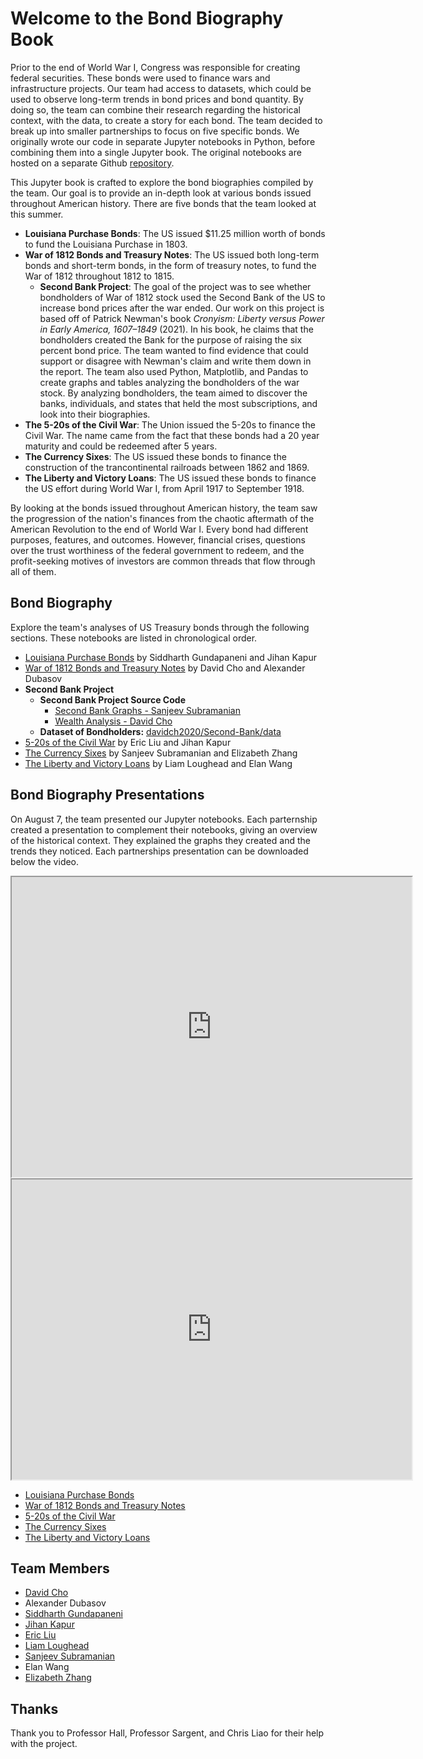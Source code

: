 # Welcome to the Bond Biography Book
Prior to the end of World War I, Congress was responsible for creating federal securities. These bonds were used to finance wars and infrastructure projects. Our team had access to datasets, which could be used to observe long-term trends in bond prices and bond quantity. By doing so, the team can combine their research regarding the historical context, with the data, to create a story for each bond. The team decided to break up into smaller partnerships to focus on five specific bonds. We originally wrote our code in separate Jupyter notebooks in Python, before combining them into a single Jupyter book. The original notebooks are hosted on a separate Github [repository](https://github.com/davidch2020/Bond-Bios).  

This Jupyter book is crafted to explore the bond biographies compiled by the team. Our goal is to provide an in-depth look at various bonds issued throughout American history. There are five bonds that the team looked at this summer. 
- **Louisiana Purchase Bonds**: The US issued \$11.25 million worth of bonds to fund the Louisiana Purchase in 1803. 
- **War of 1812 Bonds and Treasury Notes**: The US issued both long-term bonds and short-term bonds, in the form of treasury notes, to fund the War of 1812 throughout 1812 to 1815. 
    - **Second Bank Project**: The goal of the project was to see whether bondholders of War of 1812 stock used the Second Bank of the US to increase bond prices after the war ended. Our work on this project is based off of Patrick Newman's book *Cronyism: Liberty versus Power in Early America, 1607–1849* (2021). In his book, he claims that the bondholders created the Bank for the purpose of raising the six percent bond price. The team wanted to find evidence that could support or disagree with Newman's claim and write them down in the report. The team also used Python, Matplotlib, and Pandas to create graphs and tables analyzing the bondholders of the war stock. By analyzing bondholders, the team aimed to discover the banks, individuals, and states that held the most subscriptions, and look into their biographies.
- **The 5-20s of the Civil War**: The Union issued the 5-20s to finance the Civil War. The name came from the fact that these bonds had a 20 year maturity and could be redeemed after 5 years. 
- **The Currency Sixes**: The US issued these bonds to finance the construction of the trancontinental railroads between 1862 and 1869. 
- **The Liberty and Victory Loans**: The US issued these bonds to finance the US effort during World War I, from April 1917 to September 1918. 

By looking at the bonds issued throughout American history, the team saw the progression of the nation's finances from the chaotic aftermath of the American Revolution to the end of World War I. Every bond had different purposes, features, and outcomes. However, financial crises, questions over the trust worthiness of the federal government to redeem, and the profit-seeking motives of investors are common threads that flow through all of them. 


## Bond Biography
Explore the team's analyses of US Treasury bonds through the following sections. These notebooks are listed in chronological order. 
- [Louisiana Purchase Bonds](./louisiana_purchase.ipynb) by Siddharth Gundapaneni and Jihan Kapur
- [War of 1812 Bonds and Treasury Notes](./war_1812.ipynb) by David Cho and Alexander Dubasov
- **Second Bank Project**
<object type="application/pdf" data="_images/The_2nd_Bank_Final_Report_Final.pdf" width="740" height="700"></object>
    - **Second Bank Project Source Code**
        - <u>[Second Bank Graphs - Sanjeev Subramanian](https://github.com/davidch2020/Second-Bank/blob/main/Second%20Bank%20Graphs.ipynb)</u>
        - <u>[Wealth Analysis - David Cho](https://github.com/davidch2020/Second-Bank/blob/main/wealth_analysis.ipynb)</u>
    - **Dataset of Bondholders:** <u>[davidch2020/Second-Bank/data](https://github.com/davidch2020/Second-Bank/blob/main/data/Bondholders%20and%20the%20Second%20bank%20-%20Sheet1.csv)</u>
- [5-20s of the Civil War](./520s.ipynb) by Eric Liu and Jihan Kapur
- [The Currency Sixes](./currency_sixes.ipynb) by Sanjeev Subramanian and Elizabeth Zhang
- [The Liberty and Victory Loans](./ww1_vic_lib.ipynb) by Liam Loughead and Elan Wang 

## Bond Biography Presentations
On August 7, the team presented our Jupyter notebooks. Each parternship created a presentation to complement their notebooks, giving an overview of the historical context. They explained the graphs they created and the trends they noticed. Each partnerships presentation can be downloaded below the video. 

<iframe width="640" height="480"
    src="https://www.youtube.com/embed/VejBJuoSUO4">
</iframe>

<iframe width="640" height="480"
    src="https://www.youtube.com/embed/0lvp5OkZU98">
</iframe>

- [Louisiana Purchase Bonds](https://drive.google.com/file/d/1GW6E92YHQsAQbPdcCYEnipSFXtI9QwYN/view?usp=sharing) 
- [War of 1812 Bonds and Treasury Notes](https://drive.google.com/file/d/1Z7Swri2Mcs-LFB5gf6N1tJWojxw0ba7K/view?usp=sharing)
- [5-20s of the Civil War](https://drive.google.com/file/d/1_wBKbdiZBlxWShLsGEhWmIVU08Qd03Oo/view?usp=sharing)
- [The Currency Sixes](https://drive.google.com/file/d/1bu6GeceRmctqMhvMY-n1JdPgz7hCxNrC/view?usp=sharing) 
- [The Liberty and Victory Loans](https://drive.google.com/file/d/1U88U73_ohPCQlC5fzQ2t6dGsZnbPOcGz/view?usp=sharing) 

## Team Members
- [David Cho](https://www.linkedin.com/in/david-cho-638101237/)
- Alexander Dubasov
- [Siddharth Gundapaneni](https://sites.google.com/view/siddharth-gundapaneni/)
- [Jihan Kapur](https://www.linkedin.com/in/jihan-kapur-43866a263?utm_source=share&utm_campaign=share_via&utm_content=profile&utm_medium=ios_app)
- [Eric Liu](https://www.linkedin.com/in/eric-liu-609875312) 
- [Liam Loughead](https://snapwhiz914.github.io/)
- [Sanjeev Subramanian](https://www.linkedin.com/in/sanjeev-subramanian-a240922b1/) 
- Elan Wang
- [Elizabeth Zhang](https://www.linkedin.com/in/elizabeth-zhang-1b1106279/)

## Thanks
Thank you to Professor Hall, Professor Sargent, and Chris Liao for their help with the project. 